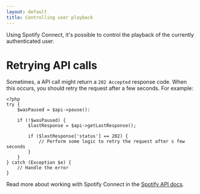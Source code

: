 ```yaml
---
layout: default
title: Controlling user playback
---
```


Using Spotify Connect, it's possible to control the playback of the currently authenticated user.

# Retrying API calls

Sometimes, a API call might return a `202 Accepted` response code. When this occurs, you should retry the request after a few seconds. For example:

    <?php
    try {
        $wasPaused = $api->pause():

        if (!$wasPaused) {
            $lastResponse = $api->getLastResponse();

            if ($lastResponse['status'] == 202) {
                // Perform some logic to retry the request after s few seconds
            }
        }
    } catch (Exception $e) {
        // Handle the error
    }

Read more about working with Spotify Connect in the [Spotify API docs](https://developer.spotify.com/web-api/working-with-connect/).
